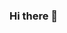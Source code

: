 ### Hi there 👋
<meta name="google-site-verification" content="G_bgvMH1lgtCGrvjATkgVYIWb0eeWOxN3HI6YnWsbME" />

<!--
**JiriHoffmann/JiriHoffmann** is a ✨ _special_ ✨ repository because its `README.md` (this file) appears on your GitHub profile.

Here are some ideas to get you started:

- 🔭 I’m currently working on ...
- 🌱 I’m currently learning ...
- 👯 I’m looking to collaborate on ...
- 🤔 I’m looking for help with ...
- 💬 Ask me about ...
- 📫 How to reach me: ...
- 😄 Pronouns: ...
- ⚡ Fun fact: ...
-->
